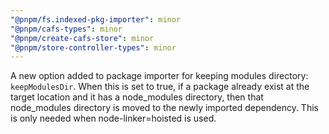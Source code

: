 ```yaml
---
"@pnpm/fs.indexed-pkg-importer": minor
"@pnpm/cafs-types": minor
"@pnpm/create-cafs-store": minor
"@pnpm/store-controller-types": minor
---
```


A new option added to package importer for keeping modules directory: `keepModulesDir`. When this is set to true, if a package already exist at the target location and it has a node_modules directory, then that node_modules directory is moved to the newly imported dependency. This is only needed when node-linker=hoisted is used.
